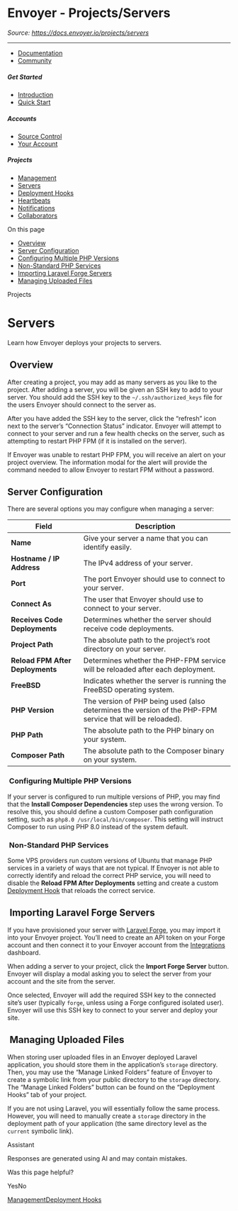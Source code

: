 # Envoyer - Projects/Servers

*Source: https://docs.envoyer.io/projects/servers*

---

- [Documentation](/introduction)
- [Community](https://discord.com/invite/laravel)

##### Get Started

- [Introduction](/introduction)
- [Quick Start](/quick-start)

##### Accounts

- [Source Control](/accounts/source-control)
- [Your Account](/accounts/your-account)

##### Projects

- [Management](/projects/management)
- [Servers](/projects/servers)
- [Deployment Hooks](/projects/deployment-hooks)
- [Heartbeats](/projects/heartbeats)
- [Notifications](/projects/notifications)
- [Collaborators](/projects/collaborators)

On this page

- [Overview](#overview)
- [Server Configuration](#server-configuration)
- [Configuring Multiple PHP Versions](#configuring-multiple-php-versions)
- [Non-Standard PHP Services](#non-standard-php-services)
- [Importing Laravel Forge Servers](#importing-laravel-forge-servers)
- [Managing Uploaded Files](#managing-uploaded-files)

Projects

# Servers

Learn how Envoyer deploys your projects to servers.

## [​](#overview) Overview

After creating a project, you may add as many servers as you like to the project. After adding a server, you will be given an SSH key to add to your server. You should add the SSH key to the `~/.ssh/authorized_keys` file for the users Envoyer should connect to the server as.

After you have added the SSH key to the server, click the “refresh” icon next to the server’s “Connection Status” indicator. Envoyer will attempt to connect to your server and run a few health checks on the server, such as attempting to restart PHP FPM (if it is installed on the server).

If Envoyer was unable to restart PHP FPM, you will receive an alert on your project overview. The information modal for the alert will provide the command needed to allow Envoyer to restart FPM without a password.

## [​](#server-configuration) Server Configuration

There are several options you may configure when managing a server:

| **Field** | Description |
| --- | --- |
| **Name** | Give your server a name that you can identify easily. |
| **Hostname / IP Address** | The IPv4 address of your server. |
| **Port** | The port Envoyer should use to connect to your server. |
| **Connect As** | The user that Envoyer should use to connect to your server. |
| **Receives Code Deployments** | Determines whether the server should receive code deployments. |
| **Project Path** | The absolute path to the project’s root directory on your server. |
| **Reload FPM After Deployments** | Determines whether the PHP-FPM service will be reloaded after each deployment. |
| **FreeBSD** | Indicates whether the server is running the FreeBSD operating system. |
| **PHP Version** | The version of PHP being used (also determines the version of the PHP-FPM service that will be reloaded). |
| **PHP Path** | The absolute path to the PHP binary on your system. |
| **Composer Path** | The absolute path to the Composer binary on your system. |

### [​](#configuring-multiple-php-versions) Configuring Multiple PHP Versions

If your server is configured to run multiple versions of PHP, you may find that the **Install Composer Dependencies** step uses the wrong version. To resolve this, you should define a custom Composer path configuration setting, such as `php8.0 /usr/local/bin/composer`. This setting will instruct Composer to run using PHP 8.0 instead of the system default.

### [​](#non-standard-php-services) Non-Standard PHP Services

Some VPS providers run custom versions of Ubuntu that manage PHP services in a variety of ways that are not typical. If Envoyer is not able to correctly identify and reload the correct PHP service, you will need to disable the **Reload FPM After Deployments** setting and create a custom [Deployment Hook](/projects/deployment-hooks) that reloads the correct service.

## [​](#importing-laravel-forge-servers) Importing Laravel Forge Servers

If you have provisioned your server with [Laravel Forge](https://forge.laravel.com), you may import it into your Envoyer project. You’ll need to create an API token on your Forge account and then connect it to your Envoyer account from the [Integrations](https://envoyer.io/user/profile#/integrations) dashboard.

When adding a server to your project, click the **Import Forge Server** button. Envoyer will display a modal asking you to select the server from your account and the site from the server.

Once selected, Envoyer will add the required SSH key to the connected site’s user (typically `forge`, unless using a Forge configured isolated user). Envoyer will use this SSH key to connect to your server and deploy your site.

## [​](#managing-uploaded-files) Managing Uploaded Files

When storing user uploaded files in an Envoyer deployed Laravel application, you should store them in the application’s `storage` directory. Then, you may use the “Manage Linked Folders” feature of Envoyer to create a symbolic link from your public directory to the `storage` directory. The “Manage Linked Folders” button can be found on the “Deployment Hooks” tab of your project.

If you are not using Laravel, you will essentially follow the same process. However, you will need to manually create a `storage` directory in the deployment path of your application (the same directory level as the `current` symbolic link).

Assistant

Responses are generated using AI and may contain mistakes.

Was this page helpful?

YesNo

[Management](/projects/management)[Deployment Hooks](/projects/deployment-hooks)